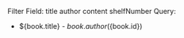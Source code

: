 Filter Field: title author content shelfNumber Query:

- ${book.title} - ${book.author} (${book.id})
